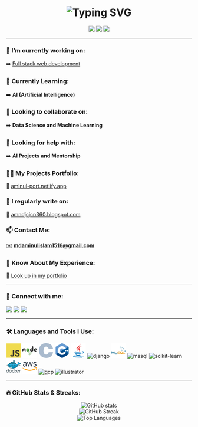 <h1 align="center">
  <img src="https://readme-typing-svg.herokuapp.com?font=Fira+Code&size=30&duration=3000&pause=1000&color=36BCF7&center=true&vCenter=true&width=435&lines=Hi+%F0%9F%91%8B%2C+I'm+Aminul+Islam;Frontend+Developer+from+Bangladesh;Learning+AI+and+ML;Welcome+to+my+GitHub+Profile!" alt="Typing SVG" />
</h1>

<p align="center">
  <img src="https://img.shields.io/badge/Frontend-Developer-36BCF7?style=flat-square&logo=html5&logoColor=white" />
  <img src="https://img.shields.io/badge/AI%20Enthusiast-Machine%20Learning-green?style=flat-square&logo=python&logoColor=white" />
  <img src="https://img.shields.io/badge/Location-Bangladesh-ff69b4?style=flat-square&logo=google-maps" />
</p>

---

### 🔭 I’m currently working on:
➡️ [Full stack web development](https://sylhet-tution.netlify.app/)

### 🌱 Currently Learning:
➡️ **AI (Artificial Intelligence)**

### 👯 Looking to collaborate on:
➡️ **Data Science and Machine Learning**

### 🤝 Looking for help with:
➡️ **AI Projects and Mentorship**

### 👨‍💻 My Projects Portfolio:
🔗 [aminul-port.netlify.app](https://aminul-port.netlify.app/)

### 📝 I regularly write on:
🔗 [amndjcjcn360.blogspot.com](https://amndjcjcn360.blogspot.com/?m=1)

### 📫 Contact Me:
✉️ **mdaminulislam1516@gmail.com**

### 📄 Know About My Experience:
📂 [Look up in my portfolio](https://aminul-port.netlify.app/)

---

### 📡 Connect with me:

<p align="left">
  <a href="mailto:mdaminulislam1516@gmail.com"><img src="https://img.shields.io/badge/Gmail-D14836?style=for-the-badge&logo=gmail&logoColor=white"/></a>
  <a href="https://www.linkedin.com" target="_blank"><img src="https://img.shields.io/badge/LinkedIn-0077B5?style=for-the-badge&logo=linkedin&logoColor=white"/></a>
  <a href="https://github.com/aminul-port" target="_blank"><img src="https://img.shields.io/badge/GitHub-181717?style=for-the-badge&logo=github&logoColor=white"/></a>
</p>

---

### 🛠️ Languages and Tools I Use:

<p align="left">
  <img src="https://raw.githubusercontent.com/devicons/devicon/master/icons/javascript/javascript-original.svg" alt="js" width="40"/>
  <img src="https://raw.githubusercontent.com/devicons/devicon/master/icons/nodejs/nodejs-original-wordmark.svg" alt="nodejs" width="40"/>
  <img src="https://raw.githubusercontent.com/devicons/devicon/master/icons/c/c-original.svg" alt="c" width="40"/>
  <img src="https://raw.githubusercontent.com/devicons/devicon/master/icons/cplusplus/cplusplus-original.svg" alt="cpp" width="40"/>
  <img src="https://raw.githubusercontent.com/devicons/devicon/master/icons/java/java-original.svg" alt="java" width="40"/>
  <img src="https://cdn.worldvectorlogo.com/logos/django.svg" alt="django" width="40"/>
  <img src="https://raw.githubusercontent.com/devicons/devicon/master/icons/mysql/mysql-original-wordmark.svg" alt="mysql" width="40"/>
  <img src="https://www.svgrepo.com/show/303229/microsoft-sql-server-logo.svg" alt="mssql" width="40"/>
  <img src="https://upload.wikimedia.org/wikipedia/commons/0/05/Scikit_learn_logo_small.svg" alt="scikit-learn" width="40"/>
  <img src="https://raw.githubusercontent.com/devicons/devicon/master/icons/docker/docker-original-wordmark.svg" alt="docker" width="40"/>
  <img src="https://raw.githubusercontent.com/devicons/devicon/master/icons/amazonwebservices/amazonwebservices-original-wordmark.svg" alt="aws" width="40"/>
  <img src="https://www.vectorlogo.zone/logos/google_cloud/google_cloud-icon.svg" alt="gcp" width="40"/>
  <img src="https://www.vectorlogo.zone/logos/adobe_illustrator/adobe_illustrator-icon.svg" alt="illustrator" width="40"/>
</p>

---

### 🔥 GitHub Stats & Streaks:

<p align="center">
  <img src="https://github-readme-stats.vercel.app/api?username=aminul-port&show_icons=true&theme=radical" alt="GitHub stats"/>
  <br/>
  <img src="https://github-readme-streak-stats.herokuapp.com?user=aminul-port&theme=radical&hide_border=false" alt="GitHub Streak"/>
  <br/>
  <img src="https://github-readme-stats.vercel.app/api/top-langs/?username=aminul-port&layout=compact&theme=radical" alt="Top Languages"/>
</p>
